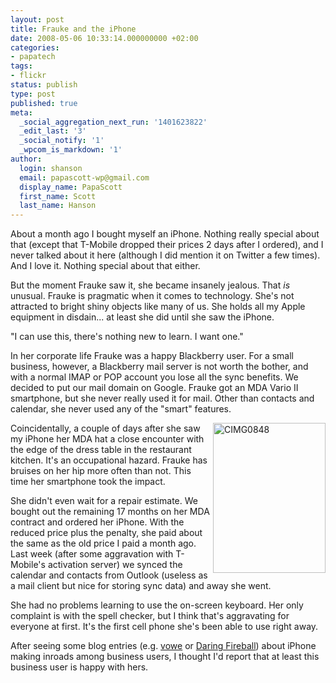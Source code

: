 ```yaml
---
layout: post
title: Frauke and the iPhone
date: 2008-05-06 10:33:14.000000000 +02:00
categories:
- papatech
tags:
- flickr
status: publish
type: post
published: true
meta:
  _social_aggregation_next_run: '1401623822'
  _edit_last: '3'
  _social_notify: '1'
  _wpcom_is_markdown: '1'
author:
  login: shanson
  email: papascott-wp@gmail.com
  display_name: PapaScott
  first_name: Scott
  last_name: Hanson
---
```

<p>About a month ago I bought myself an iPhone. Nothing really special about that (except that T-Mobile dropped their prices 2 days after I ordered), and I never talked about it here (although I did mention it on Twitter a few times). And I love it. Nothing special about that either.</p>
<p>But the moment Frauke saw it, she became insanely jealous. That <em>is</em> unusual. Frauke is pragmatic when it comes to technology. She's not attracted to bright shiny objects like many of us. She holds all my Apple equipment in disdain... at least she did until she saw the iPhone.</p>
<p>"I can use this, there's nothing new to learn. I want one."</p>
<p>In her corporate life Frauke was a happy Blackberry user. For a small business, however, a Blackberry mail server is not worth the bother, and with a normal IMAP or POP account you lose all the sync benefits. We decided to put our mail domain on Google. Frauke got an MDA Vario II smartphone, but she never really used it for mail. Other than contacts and calendar, she never used any of the "smart" features.</p>
<p><a href="http://www.flickr.com/photos/51035717986@N01/2470547320" title="View 'CIMG0848' on Flickr.com"><img src="https://farm4.static.flickr.com/3057/2470547320_8ce23d8089_m.jpg" alt="CIMG0848" border="0" width="180" height="240" align="right" /></a>Coincidentally, a couple of days after she saw my iPhone her MDA hat a close encounter with the edge of the dress table in the restaurant kitchen. It's an occupational hazard. Frauke has bruises on her hip more often than not. This time her smartphone took the impact.</p>
<p>She didn't even wait for a repair estimate. We bought out the remaining 17 months on her MDA contract and ordered her iPhone. With the reduced price plus the penalty, she paid about the same as the old price I paid a month ago. Last week (after some aggravation with T-Mobile's activation server) we synced the calendar and contacts from Outlook (useless as a mail client but nice for storing sync data) and away she went.</p>
<p>She had no problems learning to use the on-screen keyboard. Her only complaint is with the spell checker, but I think that's aggravating for everyone at first. It's the first cell phone she's been able to use right away.</p>
<p>After seeing some blog entries (e.g. <a href="http://vowe.net/archives/009433.html">vowe</a> or <a href="http://daringfireball.net/2008/05/regarding_the_iphone_keyboard">Daring Fireball</a>) about iPhone making inroads among business users, I thought I'd report that at least this business user is happy with hers.</p>
